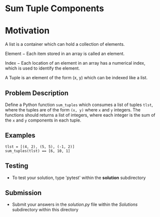 # Sum Tuple Components

# Motivation
A list is a container which can hold a collection of elements.

Element − Each item stored in an array is called an element.

Index − Each location of an element in an array has a numerical index, which is used to identify the element.

A Tuple is an element of the form (x, y) which can be indexed like a list.

## Problem Description 
Define a Python function `sum_tuples` which consumes a list of tuples `tlst`, where the tuples are of the form `(x, y)` where `x` and `y` integers. The functions should returns a list of integers, where each integer is the sum of the `x` and `y` components in each tuple.

## Examples
```
tlst = [(4, 2), (5, 5), (-1, 2)]
sum_tuples(tlst) == [6, 10, 1]
```

## Testing
* To test your solution, type 'pytest' within the **solution** subdirectory

## Submission
* Submit your answers in the *solution.py* file within the *Solutions* subdirectory within this directory